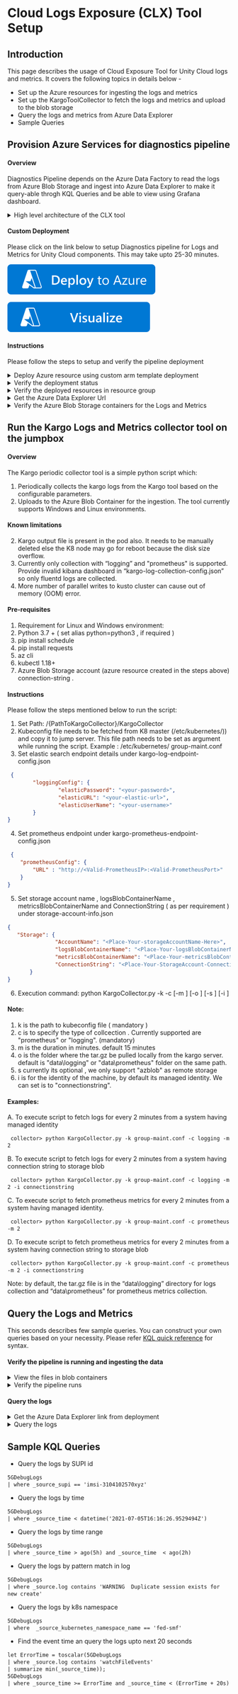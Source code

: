 # Cloud Logs Exposure (CLX) Tool Setup

## Introduction
This page describes the usage of Cloud Exposure Tool for Unity Cloud logs and metrics. It covers the following topics in details below -
* Set up the Azure resources for ingesting the logs and metrics
* Set up the KargoToolCollector to fetch the logs and metrics and upload to the blob storage
* Query the logs and metrics from Azure Data Explorer 
* Sample Queries

## Provision Azure Services for diagnostics pipeline

#### Overview
Diagnostics Pipeline depends on the Azure Data Factory to read the logs from Azure Blob Storage and ingest into Azure Data Explorer to make it query-able throgh KQL Queries and be able to view using Grafana dashboard. 

<details>
  <summary>High level architecture of the CLX tool</summary>
  <img src="/images/Architecture.JPG" />
</details>

#### Custom Deployment 
Please click on the link below to setup Diagnostics pipeline for Logs and Metrics for Unity Cloud components. This may take upto 25-30 minutes. 

[![Deploy To Azure](https://raw.githubusercontent.com/Azure/azure-quickstart-templates/master/1-CONTRIBUTION-GUIDE/images/deploytoazure.svg?sanitize=true)](https://portal.azure.com/#create/Microsoft.Template/uri/https%3A%2F%2Fraw.githubusercontent.com%2Fvineetgarhewal%2FUnityCloudDiagnosticsSetup%2Fmain%2FARMDeploymentTemplate%2Fazuredeploy.json)

[![Visualize](https://raw.githubusercontent.com/Azure/azure-quickstart-templates/master/1-CONTRIBUTION-GUIDE/images/visualizebutton.svg?sanitize=true)](http://armviz.io/#/?load=https%3A%2F%2Fraw.githubusercontent.com%2Fvineetgarhewal%2FUnityCloudDiagnosticsSetup%2Fmain%2FARMDeploymentTemplate%2Fazuredeploy.json)

#### Instructions
Please follow the steps to setup and verify the pipeline deployment
<details>
  <summary>Deploy Azure resource using custom arm template deployment</summary>
  <img src="/images/CreateDeployment.JPG" />
</details>

<details>
  <summary>Verify the deployment status</summary>
  <img src="/images/DeploymentComplete.JPG" />
</details>

<details>
  <summary>Verify the deployed resources in resource group</summary>
  <img src="/images/ResourceGroup.JPG" />
</details>

<details>
  <summary>Get the Azure Data Explorer Url</summary>
  <img src="/images/DeploymentOutput.JPG" />
</details>


<details>
  <summary>Verify the Azure Blob Storage containers for the Logs and Metrics</summary>
  <img src="/images/Storage.JPG" />
</details>

## Run the Kargo Logs and Metrics collector tool on the jumpbox

#### Overview
The Kargo periodic collector tool is a simple python script which:
1. Periodically collects the kargo logs from the Kargo tool based on the configurable parameters. 
2. Uploads to the Azure Blob Container for the ingestion. 
The tool currently supports Windows and Linux environments.


#### Known limitations
2. Kargo output file is present in the pod also. It needs to be manually deleted else the K8 node may go for reboot because the disk size overflow.
3. Currently only collection with “logging”  and "prometheus" is supported. Provide invalid kibana dashboard in “kargo-log-collection-config.json” so only fluentd logs are collected.
4. More number of parallel writes to kusto cluster can cause out of memory (OOM) error.


#### Pre-requisites
1. Requirement for Linux and Windows environment:
2. Python 3.7 + ( set alias python=python3 , if required )
3. pip install schedule
4. pip install requests
5. az cli
6. kubectl 1.18+
8. Azure Blob Storage account (azure resource created in the steps above) connection-string .

#### Instructions
Please follow the steps mentioned below to run the script:
1. Set Path: /{PathToKargoCollector}/KargoCollector
2. Kubeconfig file needs to be fetched from K8 master (/etc/kubernetes/<kubeconfig>)) and copy it to jump server. This file path needs to be set as argument while running the script. 
Example : /etc/kubernetes/ group-maint.conf
3. Set elastic search endpoint details under kargo-log-endpoint-config.json
```json	
 {
        "loggingConfig": {
                "elasticPassword": "<your-password>",
                "elasticURL": "<your-elastic-url>",
                "elasticUserName": "<your-username>"
        }
}
```
4. Set prometheus endpoint under kargo-prometheus-endpoint-config.json
```json	
 {
    "prometheusConfig": {
        "URL" : "http://<Valid-PrometheusIP>:<Valid-PrometheusPort>"
    }
}
```
5. Set storage account name , logsBlobContainerName , metricsBlobContainerName and ConnectionString ( as per requirement ) under storage-account-info.json
 ```json
{
    "Storage": {
                "AccountName": "<Place-Your-storageAccountName-Here>",
                "logsBlobContainerName": "<Place-Your-logsBlobContainerName-Here>",
                "metricsBlobContainerName": "<Place-Your-metricsBlobContainerName-Here>",
                "ConnectionString": "<Place-Your-StorageAccount-ConnectionString-Here>"
        }
}
```
6. Execution command: python KargoCollector.py -k <kubeConfigFile> -c <collectionTye> [-m <durationInMinutes>] [-o <outputfolder>] [-s <storageType>] [-i <identityType>]

#### Note: 
1. k is the path to kubeconfig file ( mandatory )
2. c is to specify the type of collcection . Currently supported are "prometheus" or "logging". (mandatory)
3. m is the duration in minutes. default 15 minutes
4. o is the folder where the tar.gz be pulled locally from the kargo server. default is "data\logging" or "data\prometheus" folder on the same path.
5. s currently its optional , we only support "azblob" as remote storage
6. i is for the identity of the machine, by default its managed identity. We can set is to "connectionstring".
 
#### Examples: 
 A.  To execute script to fetch logs for every 2 minutes from a system having managed identity
	
     collector> python KargoCollector.py -k group-maint.conf -c logging -m 2 
	
 B.  To execute script to fetch logs for every 2 minutes from a system having connection string to storage blob
 
     collector> python KargoCollector.py -k group-maint.conf -c logging -m 2 -i connectionstring
 
 C.  To execute script to fetch prometheus metrics for every 2 minutes from a system having managed identity.
 
     collector> python KargoCollector.py -k group-maint.conf -c prometheus -m 2 
 
 D.  To execute script to fetch prometheus metrics for every 2 minutes from a system having connection string to storage blob
 
     collector> python KargoCollector.py -k group-maint.conf -c prometheus -m 2 -i connectionstring

 Note: by default, the tar.gz file is in the “data\logging” directory for logs collection and “data\prometheus” for prometheus metrics collection.



## Query the Logs and Metrics
This seconds describes few sample queries. You can construct your own queries based on your necessity. Please refer [KQL quick reference](https://docs.microsoft.com/en-us/azure/data-explorer/kql-quick-reference) for syntax.
	
#### Verify the pipeline is running and ingesting the data
<details>
  <summary>View the files in blob containers</summary>
  <img src="/images/FilesInLogsBlob.JPG" />
</details>
	
<details>
  <summary>Verify the pipeline runs</summary>
  <img src="/images/DataPipelineRuns.JPG" />
</details>
	
#### Query the logs
<details>
  <summary>Get the Azure Data Explorer link from deployment</summary>
  <img src="/images/DeploymentOutput.JPG" />
</details>
	
<details>
  <summary>Query the logs</summary>
  <img src="/images/Logs.JPG" />
</details>
	
## Sample KQL Queries
* Query the logs by SUPI id
```
5GDebugLogs
| where _source_supi == 'imsi-3104102570xyz'
```
	
* Query the logs by time 
```
5GDebugLogs
| where _source_time < datetime('2021-07-05T16:16:26.9529494Z')
```

* Query the logs by time range
```
5GDebugLogs
| where _source_time > ago(5h) and _source_time  < ago(2h)
```
	
* Query the logs by pattern match in log
```
5GDebugLogs
| where _source.log contains 'WARNING  Duplicate session exists for new create'
```
	
* Query the logs by k8s namespace
```
5GDebugLogs
| where  _source_kubernetes_namespace_name == 'fed-smf'
```
* Find the event time an query the logs upto next 20 seconds
```
let ErrorTime = toscalar(5GDebugLogs
| where _source.log contains 'watchFileEvents'
| summarize min(_source_time));
5GDebugLogs
| where _source_time >= ErrorTime and _source_time < (ErrorTime + 20s)
```							  
							  
